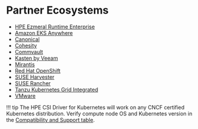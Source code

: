 # Partner Ecosystems

* [HPE Ezmeral Runtime Enterprise](../ezmeral/install.md)
* [Amazon EKS Anywhere](amazon_eks_anywhere/index.md)
* [Canonical](canonical/index.md)
* [Cohesity](cohesity/index.md)
* [Commvault](commvault/index.md)
* [Kasten by Veeam](kasten/index.md)
* [Mirantis](mirantis/index.md)
* [Red Hat OpenShift](redhat_openshift/index.md)
* [SUSE Harvester](suse_harvester/index.md)
* [SUSE Rancher](suse_rancher/index.md)
* [Tanzu Kubernetes Grid Integrated](tkgi/index.md)
* [VMware](vmware/index.md)

!!! tip
    The HPE CSI Driver for Kubernetes will work on any CNCF certified Kubernetes distribution. Verify compute node OS and Kubernetes version in the [Compatibility and Support table](../csi_driver/index.md#compatibility_and_support).

